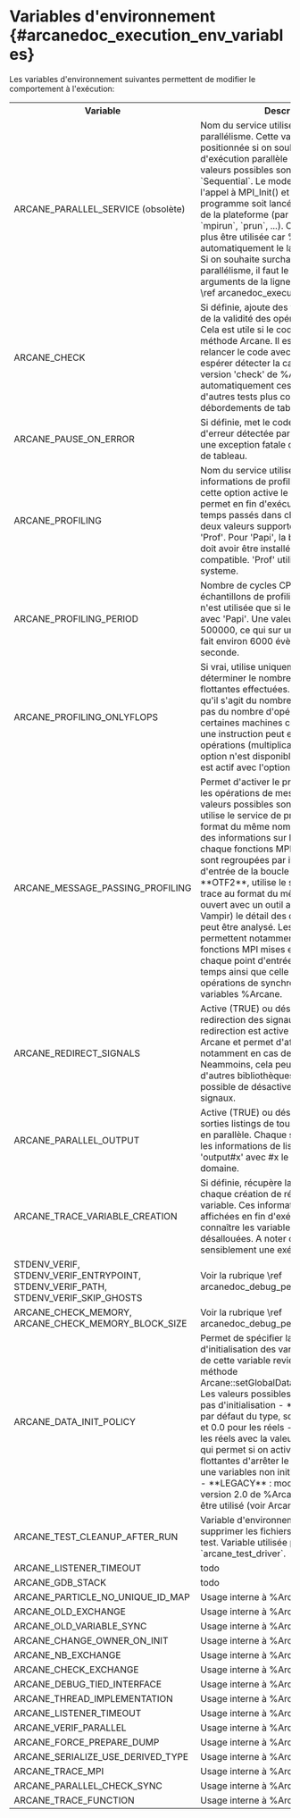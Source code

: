 ﻿# Variables d'environnement {#arcanedoc_execution_env_variables}

Les variables d'environnement suivantes permettent de modifier le
comportement à l'exécution:

<table>
<tr>
  <th>Variable</th>
  <th>Description</th>
</tr>

<tr>
  <td>
    ARCANE_PARALLEL_SERVICE (obsolète)
  </td>
  <td>
    Nom du service utilisé pour gérer le parallélisme. Cette variable
    doit être positionnée si on souhaite un modèle d'exécution
    parallèle spécifique. Les valeurs possibles sont: `Mpi` ou `Sequential`. Le mode
    `Mpi` provoque l'appel à MPI_Init() et il faut donc que le programme
    soit lancé par le lanceur mpi de la plateforme (par exemple `mpiexec`,
    `mpirun`, `prun`, ...).
    Cette variable ne doit plus être utilisée car %Arcane détecte
    automatiquement le lancement avec MPI. Si on souhaite surchargé le
    service de parallélisme, il faut le spécifier dans les arguments de
    la ligne de commande (voir \ref arcanedoc_execution_launcher)
  </td>
</tr>
<tr>
  <td>
    ARCANE_CHECK
  </td>
  <td>
    Si définie, ajoute des tests de vérification de la validité des
    opérations effectuées. Cela est utile si le code plante dans une
    méthode Arcane. Il est possible de relancer le code avec cette
    variable pour espérer détecter la cause de l'erreur. La version
    'check' de %Arcane inclut automatiquement ces tests ainsi que d'autres
    tests plus coûteux comme les débordements de tableau.
  </td>
</tr>
<tr>
  <td>
    ARCANE_PAUSE_ON_ERROR
  </td>
  <td>
    Si définie, met le code en pause en cas d'erreur détectée par
    %Arcane, comme une exception fatale ou un débordement de tableau.
  </td>
</tr>
<tr>
  <td>
    ARCANE_PROFILING
  </td>
  <td>
    Nom du service utiliser pour avoir des informations de
    profiling. Positionner cette option active le profiling. Cela permet
    en fin d'exécution d'avoir les temps passés dans chaque fonction.
    Les deux valeurs supportées sont 'Papi' et 'Prof'. Pour
    'Papi', la bibliothèque 'papi' doit avoir être installée et le noyau
    linux compatible. 'Prof' utilise les signaux du systeme.
  </td>
</tr>
<tr>
  <td>
    ARCANE_PROFILING_PERIOD
  </td>
  <td>
    Nombre de cycles CPU entre deux échantillons de profiling. Cette
    variable n'est utilisée que si le profiling est actif avec
    'Papi'. Une valeur correcte est 500000, ce qui sur une machine à 3Ghz
    fait environ 6000 évènements par seconde.
  </td>
</tr>
<tr>
  <td>
    ARCANE_PROFILING_ONLYFLOPS
  </td>
  <td>
    Si vrai, utilise uniquement le profiling pour déterminer le
    nombre d'opérations flottantes effectuées. Il faut bien noter qu'il
    s'agit du nombre d'instructions et pas du nombre d'opérations. Sur
    certaines machines comme les Itaniums, une instruction peut effectuer
    deux opérations (multiplication+addition). Cette option n'est
    disponible que si le profiling est actif avec l'option 'Papi'.
  </td>
</tr>
<tr>
  <td>
    ARCANE_MESSAGE_PASSING_PROFILING
  </td>
  <td>
    Permet d'activer le profiling interne pour les opérations de
    message passing. Les valeurs possibles sont:
    - **JSON**: utilise le service de prise
      de trace au format du même nom. Celui-ci contient des informations
      sur le temps passé dans chaque fonctions MPI. Les informations sont
      regroupées par itération et par point d'entrée de la boucle en temps.
    - **OTF2**, utilise le service de prise de trace au format du
      même nom. Une fois ouvert avec un outil adéquat (par exemple Vampir)
      le détail des communications MPI peut être analysé. Les informations
      permettent notamment d'identifier les fonctions MPI mises en oeuvre
      dans chaque point d'entrée de la boucle en temps ainsi que celle
      invoquées par les opérations de synchronisation de variables %Arcane.
  </td>
</tr>
<tr>
  <td>
    ARCANE_REDIRECT_SIGNALS
  </td>
  <td>
    Active (TRUE) ou désactive (FALSE) la redirection des signaux par
    Arcane. Cette redirection est active par défaut dans Arcane et permet
    d'afficher la pile d'appel notamment en cas de plantage. Neammoins,
    cela peut interférer avec d'autres bibliothèques et il est donc
    possible de désactiver la redirection des signaux.
  </td>
</tr>
<tr>
  <td>
    ARCANE_PARALLEL_OUTPUT
  </td>
  <td>
    Active (TRUE) ou désactive (FALSE) les sorties listings de tous
    les sous-domaines en parallèle. Chaque sous-domaine écrira les
    informations de listing dans le fichier 'output#x' avec #x le numéro
    du sous-domaine.
  </td>
</tr>
<tr>
  <td>
    ARCANE_TRACE_VARIABLE_CREATION
  </td>
  <td>
    Si définie, récupère la pile d'appel de chaque création de
    référence à une variable. Ces informations sont ensuite affichées en
    fin d'exécution afin de connaître les variables qui n'ont pas été
    désallouées. A noter que cela peut ralentir sensiblement une
    exécution.
  </td>
</tr>
<tr>
  <td>
    STDENV_VERIF, STDENV_VERIF_ENTRYPOINT, STDENV_VERIF_PATH, STDENV_VERIF_SKIP_GHOSTS
  </td>
  <td>
    Voir la rubrique \ref arcanedoc_debug_perf_compare_bittobit
  </td>
</tr>
<tr>
  <td>
    ARCANE_CHECK_MEMORY, ARCANE_CHECK_MEMORY_BLOCK_SIZE
  </td>
  <td>
    Voir la rubrique \ref arcanedoc_debug_perf_check_memory
  </td>
</tr>
<tr>
  <td>
    ARCANE_DATA_INIT_POLICY
  </td>
  <td>
    Permet de spécifier la politique d'initialisation des
    variables. L'utilisation de cette variable revient à appeler la
    méthode Arcane::setGlobalDataInitialisationPolicy(). Les valeurs possibles sont:
    - **NONE**: pas d'initialisation
    - **DEFAULT**: valeur par défaut du type, soit 0 pour les entiers et
      0.0 pour les réels
    - **NAN** : initialise les réels avec la valeur NotANumber ce qui
      permet si on active les exceptions flottantes d'arrêter le code si
      on utilise une variables non initialisée explicitement.
    - **LEGACY** : mode antérieur à la version 2.0 de %Arcane. Il ne doit
      plus être utilisé (voir Arcane::DIP_Legacy).
  </td>
</tr>
<tr>
  <td>
    ARCANE_TEST_CLEANUP_AFTER_RUN
  </td>
  <td>
    Variable d'environnement permettant de supprimer les fichiers générés par chaque test.
    Variable utilisée par `arcane_test_driver`.
  </td>
</tr>
<tr>
  <td>
    ARCANE_LISTENER_TIMEOUT
  </td>
  <td>
    todo
  </td>
</tr>
<tr>
  <td>
    ARCANE_GDB_STACK
  </td>
  <td>
    todo
  </td>
</tr>
<tr>
  <td>
    ARCANE_PARTICLE_NO_UNIQUE_ID_MAP
  </td>
  <td>
    Usage interne à %Arcane
  </td>
</tr>
<tr>
  <td>
    ARCANE_OLD_EXCHANGE
  </td>
  <td>
    Usage interne à %Arcane
  </td>
</tr>
<tr>
  <td>
    ARCANE_OLD_VARIABLE_SYNC
  </td>
  <td>
    Usage interne à %Arcane
  </td>
</tr>
<tr>
  <td>
    ARCANE_CHANGE_OWNER_ON_INIT
  </td>
  <td>
    Usage interne à %Arcane
  </td>
</tr>
<tr>
  <td>
    ARCANE_NB_EXCHANGE
  </td>
  <td>
    Usage interne à %Arcane
  </td>
</tr>
<tr>
  <td>
    ARCANE_CHECK_EXCHANGE
  </td>
  <td>
    Usage interne à %Arcane
  </td>
</tr>
<tr>
  <td>
    ARCANE_DEBUG_TIED_INTERFACE
  </td>
  <td>
    Usage interne à %Arcane
  </td>
</tr>
<tr>
  <td>
    ARCANE_THREAD_IMPLEMENTATION
  </td>
  <td>
    Usage interne à %Arcane
  </td>
</tr>
<tr>
  <td>
    ARCANE_LISTENER_TIMEOUT
  </td>
  <td>
    Usage interne à %Arcane
  </td>
</tr>
<tr>
  <td>
    ARCANE_VERIF_PARALLEL
  </td>
  <td>
    Usage interne à %Arcane
  </td>
</tr>
<tr>
  <td>
    ARCANE_FORCE_PREPARE_DUMP
  </td>
  <td>
    Usage interne à %Arcane
  </td>
</tr>
<tr>
  <td>
    ARCANE_SERIALIZE_USE_DERIVED_TYPE
  </td>
  <td>
    Usage interne à %Arcane
  </td>
</tr>
<tr>
  <td>
    ARCANE_TRACE_MPI
  </td>
  <td>
    Usage interne à %Arcane
  </td>
</tr>
<tr>
  <td>
    ARCANE_PARALLEL_CHECK_SYNC
  </td>
  <td>
    Usage interne à %Arcane
  </td>
</tr>
<tr>
  <td>
    ARCANE_TRACE_FUNCTION
  </td>
  <td>
    Usage interne à %Arcane
  </td>
</tr>

</table>
